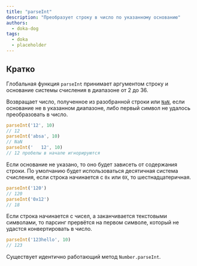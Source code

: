 ```yaml
---
title: "parseInt"
description: "Преобразует строку в число по указанному основанию"
authors:
  - doka-dog
tags:
  - doka
  - placeholder
---
```


## Кратко

Глобальная функция `parseInt` принимает аргументом строку и основание системы счисления в диапазоне от 2 до 36.

Возвращает число, полученное из разобранной строки или [`NaN`](/js/number-is-nan), если основание не в указанном диапазоне, либо первый символ не удалось преобразовать в число.

```js
parseInt('12', 10)
// 12
parseInt('absa', 10)
// NaN
parseInt('   12', 10)
// 12 пробелы в начале игнорируются
```

Если основание не указано, то оно будет зависеть от содержания строки. По умолчанию будет использоваться десятичная система счисления, если строка начинается с `0x` или `0X`, то шестнадцатеричная.

```js
parseInt('120')
// 120
parseInt('0x12')
// 18
```

Если строка начинается с чисел, а заканчивается текстовыми символами, то парсинг прервётся на первом символе, который не удастся конвертировать в число.

```js
parseInt('123hello', 10)
// 123
```

Существует идентично работающий метод `Number.parseInt`.
